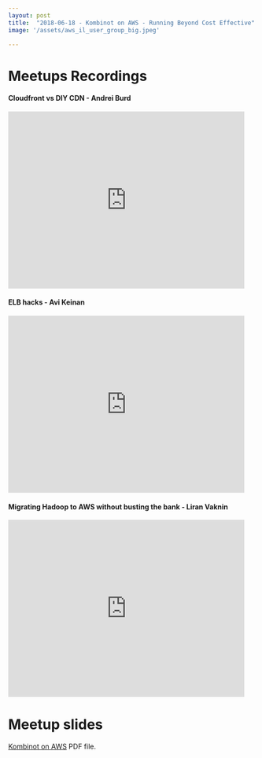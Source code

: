 ```yaml
---
layout: post
title:  "2018-06-18 - Kombinot on AWS - Running Beyond Cost Effective"
image: '/assets/aws_il_user_group_big.jpeg'

---
```


# Meetups Recordings

#### Cloudfront vs DIY CDN - Andrei Burd
<iframe width="480" height="360" src="https://www.youtube.com/embed/hObVswvdor4" frameborder="0"> </iframe>

#### ELB hacks - Avi Keinan
<iframe width="480" height="360" src="https://www.youtube.com/embed/xed-urv52lc" frameborder="0"> </iframe>


#### Migrating Hadoop to AWS without busting the bank - Liran Vaknin
<iframe width="480" height="360" src="https://www.youtube.com/embed/HfyfOcW6GDg" frameborder="0"> </iframe>


# Meetup slides

[Kombinot on AWS](/assets/slides/Kombinot_on_AWS.pdf) PDF file.